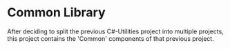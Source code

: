 # Common Library
After deciding to split the previous C#-Utilities project into multiple projects, this project contains the 'Common' components of that previous project.
